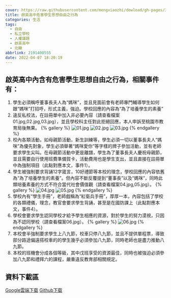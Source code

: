 ```yaml
---
cover: https://raw.githubusercontent.com/mengxiaozhi/dowload/gh-pages/300
title: 啟英高中危害學生思想自由之行為
categories: 生活
tags:
  - 自由
  - 私立學校
  - 人權議題
  - 啟英高中
  - 北韓
abbrlink: 2191400555
date: 2022-04-07 18:20:19
---
```

## 啟英高中內含有危害學生思想自由之行為，相關事件有：
1. 學生必須稱呼董事長夫人為“媽咪”，並且見面前會有老師專門輔導學生如何跟“媽咪”打招呼，形式主義，強迫。學校回應的內容為“為了培養學生的素養”
2. 違反私校法，在註冊單中加入非必要內容（請查看檔案01.jpg,02.jpg,03.jpg），並且學校科主任對此拒絕回應，本人申訴至桃園市教育局後無果。
{% gallery %}
![01.jpg](https://raw.githubusercontent.com/mengxiaozhi/dowload/gh-pages/01.JPG)
![02.jpg](https://raw.githubusercontent.com/mengxiaozhi/dowload/gh-pages/02.JPG)
![03.jpg](https://raw.githubusercontent.com/mengxiaozhi/dowload/gh-pages/03.JPG)
{% endgallery %}
3. 校內各類活動，如母親節活動，新生訓練等，學生必須一切以董事長夫人“媽咪”為優先對象，學生必須舉著“媽咪愛你”等字樣的牌子參加活動，並有老師要求學生尖叫。在母親節活動中更是離譜，學生為了董事長夫人慶祝母親節，並且需要自行使用班費準備賀卡，活動費用也是學生支出，並且直接在註冊單中為強制項目（此點對應本文，事件1）。
4. 學生被強制要求背誦12字箴言，10好禮節等本校的理念，學校回應的內容依舊為“為了培養學生的素養”。但內容不斷反覆提到“董事長”以及“媽咪”，同時此類培養素養的方式不符合當代社會價值觀（請查看檔案04.jpg,05.jpg）。
{% gallery %}
![04.jpg](https://raw.githubusercontent.com/mengxiaozhi/dowload/gh-pages/04.JPG)
![05.jpg](https://raw.githubusercontent.com/mengxiaozhi/dowload/gh-pages/05.JPG)
{% endgallery %}
5. 學校內有“學生手冊”，老師戲稱為“紅衛兵手冊”，厚厚一本，內容包括了學校的各類禮儀，理念，教官會要求學生背誦，甚至是在國防課上（此點對應本文，事件4）。
6. 學校會要求學生認同學校才給予學生相應的資源，對於學生的努力漠視，只因為不認同學校（請查看檔案06.jpg）。
{% gallery %}
![06.jpg](https://raw.githubusercontent.com/mengxiaozhi/dowload/gh-pages/06.JPG)
{% endgallery %}
7. 本校會半強制要求學生上八九節，校車只停八九節，並且不提供單程票，導致部分路途偏遠搭校車的的學生幾乎必須參加八九節，同時老師也是盡力推動八九節。
8. 本校的班機會分成各個等級，其中戊班享受的資源最佳，同時也被強迫必須參加八九節和禮拜六的課程，嚴重違反教育部相關規定。

## 資料下載區
[Google雲端下载](https://drive.google.com/file/d/1rbsRec6vwhRmdxu3szj8iiY6-TWNjeb-/view?usp=sharing)
[Github下载](https://raw.githubusercontent.com/mengxiaozhi/dowload/gh-pages/%E5%B0%81%E5%AD%98.zip)


